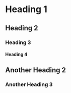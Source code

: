 # Heading 1

## Heading 2

### Heading 3

#### Heading 4

## Another Heading 2

### Another Heading 3
